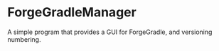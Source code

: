 ForgeGradleManager
==================

A simple program that provides a GUI for ForgeGradle, and versioning numbering.
